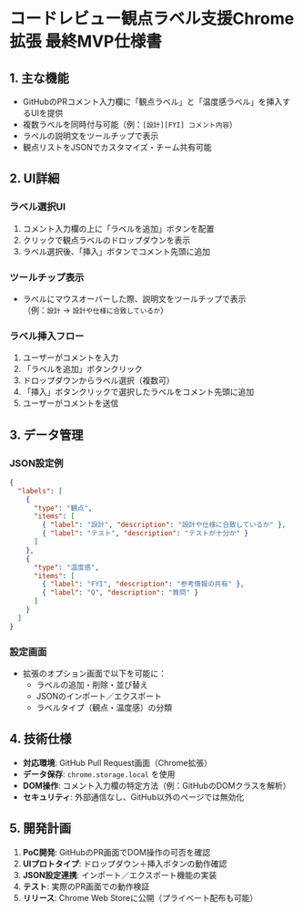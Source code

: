 # コードレビュー観点ラベル支援Chrome拡張 最終MVP仕様書

## 1. 主な機能

- GitHubのPRコメント入力欄に「観点ラベル」と「温度感ラベル」を挿入するUIを提供
- 複数ラベルを同時付与可能（例：`[設計][FYI] コメント内容`）
- ラベルの説明文をツールチップで表示
- 観点リストをJSONでカスタマイズ・チーム共有可能

## 2. UI詳細

### ラベル選択UI

1. コメント入力欄の上に「ラベルを追加」ボタンを配置
2. クリックで観点ラベルのドロップダウンを表示
3. ラベル選択後、「挿入」ボタンでコメント先頭に追加

### ツールチップ表示

- ラベルにマウスオーバーした際、説明文をツールチップで表示  
  （例：`設計` → `設計や仕様に合致しているか`）

### ラベル挿入フロー

1. ユーザーがコメントを入力
2. 「ラベルを追加」ボタンクリック
3. ドロップダウンからラベル選択（複数可）
4. 「挿入」ボタンクリックで選択したラベルをコメント先頭に追加
5. ユーザーがコメントを送信

## 3. データ管理

### JSON設定例

```json
{
  "labels": [
    {
      "type": "観点",
      "items": [
        { "label": "設計", "description": "設計や仕様に合致しているか" },
        { "label": "テスト", "description": "テストが十分か" }
      ]
    },
    {
      "type": "温度感",
      "items": [
        { "label": "FYI", "description": "参考情報の共有" },
        { "label": "Q", "description": "質問" }
      ]
    }
  ]
}
```


### 設定画面

- 拡張のオプション画面で以下を可能に：
  - ラベルの追加・削除・並び替え
  - JSONのインポート／エクスポート
  - ラベルタイプ（観点・温度感）の分類

## 4. 技術仕様

- **対応環境**: GitHub Pull Request画面（Chrome拡張）
- **データ保存**: `chrome.storage.local` を使用
- **DOM操作**: コメント入力欄の特定方法（例：GitHubのDOMクラスを解析）
- **セキュリティ**: 外部通信なし、GitHub以外のページでは無効化

## 5. 開発計画

1. **PoC開発**: GitHubのPR画面でDOM操作の可否を確認
2. **UIプロトタイプ**: ドロップダウン＋挿入ボタンの動作確認
3. **JSON設定連携**: インポート／エクスポート機能の実装
4. **テスト**: 実際のPR画面での動作検証
5. **リリース**: Chrome Web Storeに公開（プライベート配布も可能）
